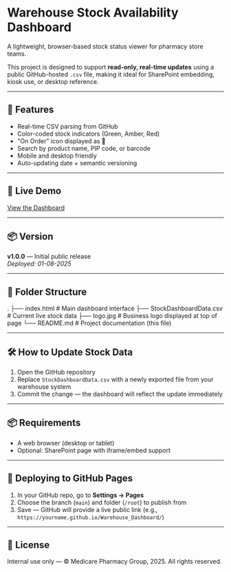 # Warehouse Stock Availability Dashboard

A lightweight, browser-based stock status viewer for pharmacy store teams.

This project is designed to support **read-only, real-time updates** using a public GitHub-hosted `.csv` file, making it ideal for SharePoint embedding, kiosk use, or desktop reference.

---

## 🌟 Features
- Real-time CSV parsing from GitHub
- Color-coded stock indicators (Green, Amber, Red)
- "On Order" icon displayed as 🚚
- Search by product name, PIP code, or barcode
- Mobile and desktop friendly
- Auto-updating date + semantic versioning

---

## 🚀 Live Demo
[View the Dashboard](https://martybo.github.io/Warehouse_Dashboard/)

---

## 📦 Version
**v1.0.0** — Initial public release  
_Deployed: 01-08-2025_

---

## 📁 Folder Structure
.
├── index.html # Main dashboard interface
├── StockDashboardData.csv # Current live stock data
├── logo.jpg # Business logo displayed at top of page
└── README.md # Project documentation (this file)

---

## 🛠 How to Update Stock Data

1. Open the GitHub repository
2. Replace `StockDashboardData.csv` with a newly exported file from your warehouse system
3. Commit the change — the dashboard will reflect the update immediately

---

## 📦 Requirements

- A web browser (desktop or tablet)
- Optional: SharePoint page with iframe/embed support

---

## 🚀 Deploying to GitHub Pages

1. In your GitHub repo, go to **Settings → Pages**
2. Choose the branch (`main`) and folder (`/root`) to publish from
3. Save — GitHub will provide a live public link (e.g., `https://yourname.github.io/Warehouse_Dashboard/`)

---

## 📄 License

Internal use only — © Medicare Pharmacy Group, 2025. All rights reserved.

